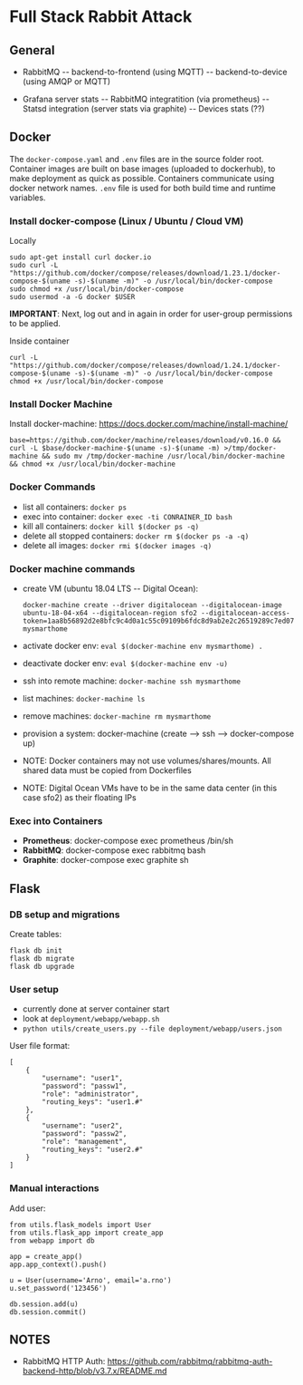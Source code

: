 
# Full Stack Rabbit Attack

## General
- RabbitMQ
-- backend-to-frontend (using MQTT)
-- backend-to-device (using AMQP or MQTT)

- Grafana server stats
-- RabbitMQ integratition (via prometheus)
-- Statsd integration (server stats via graphite)
-- Devices stats (??)

## Docker
The `docker-compose.yaml` and `.env` files are in the source folder root.  Container images are built on base images (uploaded to dockerhub), to make deployment as quick as possible.  Containers communicate using docker network names.
`.env` file is used for both build time and runtime variables.

### Install docker-compose (Linux / Ubuntu / Cloud VM)
Locally
```
sudo apt-get install curl docker.io
sudo curl -L "https://github.com/docker/compose/releases/download/1.23.1/docker-compose-$(uname -s)-$(uname -m)" -o /usr/local/bin/docker-compose
sudo chmod +x /usr/local/bin/docker-compose
sudo usermod -a -G docker $USER
```
**IMPORTANT**: Next, log out and in again in order for user-group permissions to be applied.

Inside container
```
curl -L "https://github.com/docker/compose/releases/download/1.24.1/docker-compose-$(uname -s)-$(uname -m)" -o /usr/local/bin/docker-compose
chmod +x /usr/local/bin/docker-compose
```

### Install Docker Machine
Install docker-machine: https://docs.docker.com/machine/install-machine/
  ```
  base=https://github.com/docker/machine/releases/download/v0.16.0 && curl -L $base/docker-machine-$(uname -s)-$(uname -m) >/tmp/docker-machine && sudo mv /tmp/docker-machine /usr/local/bin/docker-machine && chmod +x /usr/local/bin/docker-machine
  ```

### Docker Commands
- list all containers: `docker ps`
- exec into container: `docker exec -ti CONRAINER_ID bash`
- kill all containers: `docker kill $(docker ps -q)`
- delete all stopped containers: `docker rm $(docker ps -a -q)`
- delete all images: `docker rmi $(docker images -q)`

### Docker machine commands
- create VM (ubuntu 18.04 LTS -- Digital Ocean): 
  ```
  docker-machine create --driver digitalocean --digitalocean-image ubuntu-18-04-x64 --digitalocean-region sfo2 --digitalocean-access-token=1aa8b56892d2e8bfc9c4d0a1c55c09109b6fdc8d9ab2e2c26519289c7ed07624 mysmarthome
  ```
- activate docker env: `eval $(docker-machine env mysmarthome) .`
- deactivate docker env: `eval $(docker-machine env -u)`
- ssh into remote machine: `docker-machine ssh mysmarthome`
- list machines: `docker-machine ls`
- remove machines: `docker-machine rm mysmarthome`
- provision a system: docker-machine (create --> ssh --> docker-compose up)

- NOTE: Docker containers may not use volumes/shares/mounts. All shared data must be copied from Dockerfiles
- NOTE: Digital Ocean VMs have to be in the same data center (in this case sfo2) as their floating IPs


### Exec into Containers
- **Prometheus**: docker-compose exec prometheus /bin/sh
- **RabbitMQ**: docker-compose exec rabbitmq bash
- **Graphite**: docker-compose exec graphite sh


## Flask
### DB setup and migrations

Create tables:
```
flask db init
flask db migrate
flask db upgrade
```

### User setup
- currently done at server container start
- look at `deployment/webapp/webapp.sh`
- `python utils/create_users.py --file deployment/webapp/users.json`

User file format:
```
[
    {
        "username": "user1",
        "password": "passw1",
        "role": "administrator",
        "routing_keys": "user1.#"
    },
    {
        "username": "user2",
        "password": "passw2",
        "role": "management",
        "routing_keys": "user2.#"
    }
]
```

### Manual interactions

Add user:
```
from utils.flask_models import User
from utils.flask_app import create_app
from webapp import db

app = create_app()
app.app_context().push()

u = User(username='Arno', email='a.rno')
u.set_password('123456')

db.session.add(u)
db.session.commit()

```


## NOTES
- RabbitMQ HTTP Auth: https://github.com/rabbitmq/rabbitmq-auth-backend-http/blob/v3.7.x/README.md
